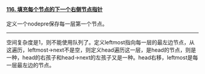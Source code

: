 #### [116. 填充每个节点的下一个右侧节点指针](https://leetcode.cn/problems/populating-next-right-pointers-in-each-node/)

定义一个nodepre保存每一层第一个节点。



---

空间复杂度是1，则不能使用队列了。定义leftmost指向每一层的最左边节点，从这遍历，leftmost->next不是空，则定义head遍历这一层，是head的节点，则是一种，head的右孩子和head->next的左孩子又是一种。head右移，leftmost是每一层最左边的节点。